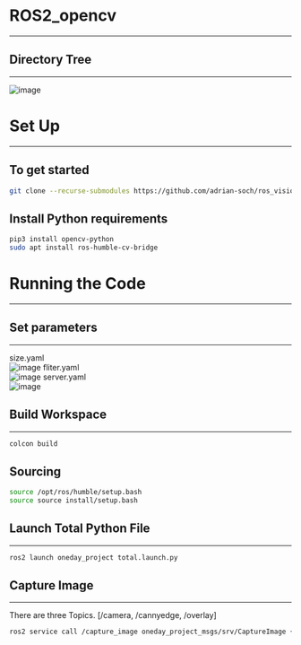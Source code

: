 # ROS2_opencv
---
## Directory Tree
---
![image](https://github.com/YoonHJ97/ROS2_opencv/assets/162243554/f7c9682e-fcb6-468e-af6b-3b1598f4c5da)


# Set Up
---
## To get started


```bash
git clone --recurse-submodules https://github.com/adrian-soch/ros_vision_track.git
```

## Install Python requirements

```bash
pip3 install opencv-python
sudo apt install ros-humble-cv-bridge
```


# Running the Code
---
## Set parameters
---
size.yaml  
![image](https://github.com/YoonHJ97/ROS2_opencv/assets/162243554/a5dba682-7afd-4763-b36f-0cef20e3d227)
fliter.yaml  
![image](https://github.com/YoonHJ97/ROS2_opencv/assets/162243554/b4ae5d82-7f0e-4603-b33a-ec284dc99dc1)
server.yaml  
![image](https://github.com/YoonHJ97/ROS2_opencv/assets/162243554/1e2ded0f-a7d2-4f07-931b-d57aec06a718)



## Build Workspace
---


```bash
colcon build
```


## Sourcing


```bash
source /opt/ros/humble/setup.bash
source source install/setup.bash
```


## Launch Total Python File
---


```bash
ros2 launch oneday_project total.launch.py 
```

## Capture Image
---
There are three Topics.
[/camera, /cannyedge, /overlay]


```bash
ros2 service call /capture_image oneday_project_msgs/srv/CaptureImage {"topic: Topic_name"}
```














